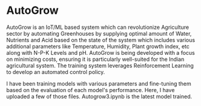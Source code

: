 # AutoGrow

AutoGrow is an IoT/ML based system which can revolutionize Agriculture sector by automating Greenhouses by supplying optimal amount of Water, Nutrients and Acid based on the state of the system which includes various additional parameters like Temperature, Humidity, Plant growth index, etc along with N-P-K Levels and pH. AutoGrow is being developed with a focus on minimizing costs, ensuring it is particularly well-suited for the Indian agricultural system. The training system leverages Reinforcement Learning to develop an automated control policy. 

I have been training models with various parameters and fine-tuning them based on the evaluation of each model's performance. 
Here, I have uploaded a few of those files.  Autogrow3.ipynb is the latest model trained.
